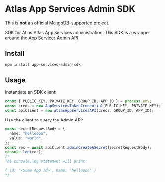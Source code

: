 # Atlas App Services Admin SDK

This is **not** an official MongoDB-supported project.

SDK for Atlas Atlas App Services administration. This SDK is a wrapper around the
[App Services Admin API](https://www.mongodb.com/docs/atlas/app-services/admin/api/v3/).

## Install

```sh
npm install app-services-admin-sdk
```

## Usage

Instantiate an SDK client:

```js
const { PUBLIC_KEY, PRIVATE_KEY, GROUP_ID, APP_ID } = process.env;
const creds = new AppServicesTokenCredential(PUBLIC_KEY, PRIVATE_KEY);
const apiClient = new AtlasAppServicesAPI(creds, GROUP_ID, APP_ID);
```

Use the client to query the Admin API:

```ts
const secretRequestBody = {
  name: "helloooo",
  value: "world",
};
const res = await apiClient.adminCreateASecret(secretRequestBody);
console.log(res);
/*
The console.log statement will print:

{ id: '<Some App Id>', name: 'helloooo' }
*/
```
